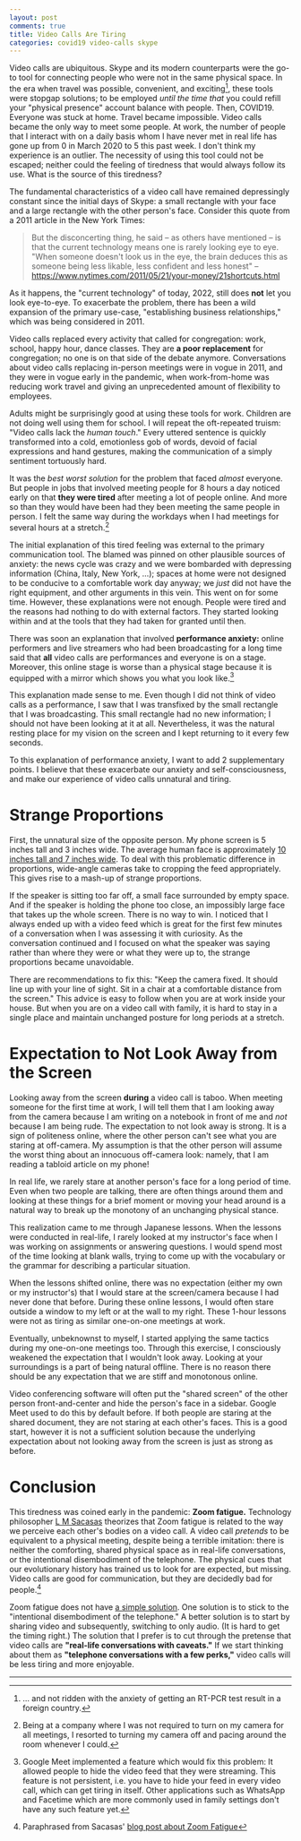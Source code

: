 ```yaml
---
layout: post
comments: true
title: Video Calls Are Tiring
categories: covid19 video-calls skype
---
```


Video calls are ubiquitous. Skype and its modern counterparts were the go-to tool for connecting
people who were not in the same physical space. In the era when travel was possible, convenient, and
exciting[^1], these tools were stopgap solutions; to be employed _until the time that_ you could
refill your "physical presence" account balance with people. Then, COVID19. Everyone was stuck at
home. Travel became impossible. Video calls became the only way to meet some people. At work, the
number of people that I interact with on a daily basis whom I have never met in real life has gone
up from 0 in March 2020 to 5 this past week. I don't think my experience is an outlier. The
necessity of using this tool could not be escaped; neither could the feeling of tiredness that would
always follow its use. What is the source of this tiredness?

<!--more-->

The fundamental characteristics of a video call have remained depressingly constant since the
initial days of Skype: a small rectangle with your face and a large rectangle with the other
person's face. Consider this quote from a 2011 article in the New York Times:

> But the disconcerting thing, he said &#x2013; as others have mentioned &#x2013; is that the current technology
> means one is rarely looking eye to eye. "When someone doesn't look us in the eye, the brain deduces
> this as someone being less likable, less confident and less honest"
> &#x2013; <https://www.nytimes.com/2011/05/21/your-money/21shortcuts.html>

As it happens, the "current technology" of today, 2022, still does **not** let you look eye-to-eye. To
exacerbate the problem, there has been a wild expansion of the primary use-case, "establishing
business relationships," which was being considered in 2011.

Video calls replaced every activity that called for congregation: work, school, happy hour, dance
classes. They are **a poor replacement** for congregation; no one is on that side of the debate
anymore. Conversations about video calls replacing in-person meetings were in vogue in 2011, and
they were in vogue early in the pandemic, when work-from-home was reducing work travel and giving an
unprecedented amount of flexibility to employees.

Adults might be surprisingly good at using these tools for work. Children are not doing well using
them for school. I will repeat the oft-repeated truism: "Video calls lack the _human touch_." Every
uttered sentence is quickly transformed into a cold, emotionless gob of words, devoid of facial
expressions and hand gestures, making the communication of a simply sentiment tortuously hard.

It was the _best worst solution_ for the problem that faced _almost_ everyone. But people in jobs
that involved meeting people for 8 hours a day noticed early on that **they were tired** after meeting
a lot of people online. And more so than they would have been had they been meeting the same people
in person. I felt the same way during the workdays when I had meetings for several hours at a
stretch.[^2]

The initial explanation of this tired feeling was external to the primary communication tool. The
blamed was pinned on other plausible sources of anxiety: the news cycle was crazy and we were
bombarded with depressing information (China, Italy, New York, &#x2026;); spaces at home were not
designed to be conducive to a comfortable work day anyway; we _just_ did not have the right
equipment, and other arguments in this vein. This went on for some time. However, these explanations
were not enough. People were tired and the reasons had nothing to do with external factors. They
started looking within and at the tools that they had taken for granted until then.

There was soon an explanation that involved **performance anxiety:** online performers and live
streamers who had been broadcasting for a long time said that **all** video calls are performances and
everyone is on a stage. Moreover, this online stage is worse than a physical stage because it is
equipped with a mirror which shows you what you look like.[^3]

This explanation made sense to me. Even though I did not think of video calls as a performance, I
saw that I was transfixed by the small rectangle that I was broadcasting. This small rectangle had
no new information; I should not have been looking at it at all. Nevertheless, it was the natural
resting place for my vision on the screen and I kept returning to it every few seconds.

To this explanation of performance anxiety, I want to add 2 supplementary points. I believe that
these exacerbate our anxiety and self-consciousness, and make our experience of video calls
unnatural and tiring.


# Strange Proportions

First, the unnatural size of the opposite person. My phone screen is 5 inches tall and 3 inches
wide. The average human face is approximately [10 inches tall and 7 inches wide](https://www.reference.com/science/average-size-human-head-62364d028e431bf3). To deal with this
problematic difference in proportions, wide-angle cameras take to cropping the feed
appropriately. This gives rise to a mash-up of strange proportions.

If the speaker is sitting too far off, a small face surrounded by empty space. And if the speaker is
holding the phone too close, an impossibly large face that takes up the whole screen. There is no
way to win. I noticed that I always ended up with a video feed which is great for the first few
minutes of a conversation when I was assessing it with curiosity. As the conversation continued and
I focused on what the speaker was saying rather than where they were or what they were up to, the
strange proportions became unavoidable.

There are recommendations to fix this: "Keep the camera fixed. It should line up with your line of
sight.  Sit in a chair at a comfortable distance from the screen." This advice is easy to follow
when you are at work inside your house. But when you are on a video call with family, it is hard to
stay in a single place and maintain unchanged posture for long periods at a stretch.


# Expectation to Not Look Away from the Screen

Looking away from the screen **during** a video call is taboo. When meeting someone for the first time
at work, I will tell them that I am looking away from the camera because I am writing on a notebook
in front of me and _not_ because I am being rude. The expectation to not look away is strong. It is
a sign of politeness online, where the other person can't see what you are staring at off-camera. My
assumption is that the other person will assume the worst thing about an innocuous off-camera look:
namely, that I am reading a tabloid article on my phone!

In real life, we rarely stare at another person's face for a long period of time. Even when two
people are talking, there are often things around them and looking at these things for a brief
moment or moving your head around is a natural way to break up the monotony of an unchanging
physical stance.

This realization came to me through Japanese lessons. When the lessons were conducted in real-life,
I rarely looked at my instructor's face when I was working on assignments or answering questions. I
would spend most of the time looking at blank walls, trying to come up with the vocabulary or the
grammar for describing a particular situation.

When the lessons shifted online, there was no expectation (either my own or my instructor's) that I
would stare at the screen/camera because I had never done that before. During these online lessons,
I would often stare outside a window to my left or at the wall to my right. These 1-hour lessons
were not as tiring as similar one-on-one meetings at work.

Eventually, unbeknownst to myself, I started applying the same tactics during my one-on-one meetings
too. Through this exercise, I consciously weakened the expectation that I wouldn't look
away. Looking at your surroundings is a part of being natural offline. There is no reason there
should be any expectation that we are stiff and monotonous online.

Video conferencing software will often put the "shared screen" of the other person front-and-center
and hide the person's face in a sidebar. Google Meet used to do this by default before. If both
people are staring at the shared document, they are not staring at each other's faces. This is a
good start, however it is not a sufficient solution because the underlying expectation about not
looking away from the screen is just as strong as before.


# Conclusion

This tiredness was coined early in the pandemic: **Zoom fatigue.** Technology philosopher [L M Sacasas](https://theconvivialsociety.substack.com/p/a-theory-of-zoom-fatigue)
theorizes that Zoom fatigue is related to the way we perceive each other's bodies on a video call. A
video call _pretends_ to be equivalent to a physical meeting, despite being a terrible imitation:
there is neither the comforting, shared physical space as in real-life conversations, or the
intentional disembodiment of the telephone. The physical cues that our evolutionary history has
trained us to look for are expected, but missing. Video calls are good for communication, but they
are decidedly bad for people.[^4]

Zoom fatigue does not have [a simple solution](https://news.stanford.edu/2021/02/23/four-causes-zoom-fatigue-solutions/). One solution is to stick to the "intentional
disembodiment of the telephone." A better solution is to start by sharing video and subsequently,
switching to only audio.  (It is hard to get the timing right.) The solution that I prefer is to cut
through the pretense that video calls are **"real-life conversations with caveats."** If we start
thinking about them as **"telephone conversations with a few perks,"** video calls will be less tiring
and more enjoyable.

---

[^1]: &#x2026; and not ridden with the anxiety of getting an RT-PCR test result in a foreign country.
[^2]: Being at a company where I was not required to turn on my camera for all meetings, I resorted to turning my camera off and pacing around the room whenever I could.
[^3]: Google Meet implemented a feature which would fix this problem: It allowed people to hide the video feed that they were streaming. This feature is not persistent, i.e. you have to hide your feed in every video call, which can get tiring in itself. Other applications such as WhatsApp and Facetime which are more commonly used in family settings don't have any such feature yet.
[^4]: Paraphrased from Sacasas' [blog post about Zoom Fatigue](https://theconvivialsociety.substack.com/p/a-theory-of-zoom-fatigue)

